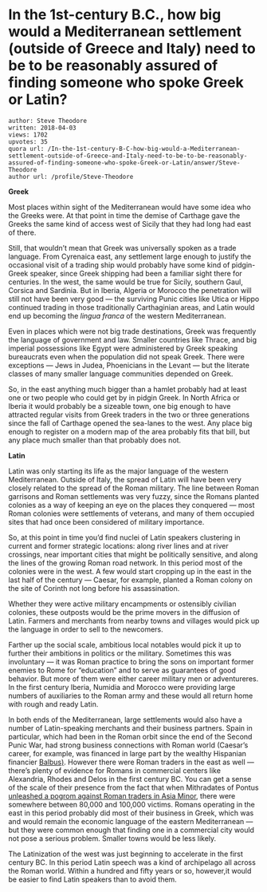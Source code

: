 # In the 1st-century B.C., how big would a Mediterranean settlement (outside of Greece and Italy) need to be to be reasonably assured of finding someone who spoke Greek or Latin?

	author: Steve Theodore
	written: 2018-04-03
	views: 1702
	upvotes: 35
	quora url: /In-the-1st-century-B-C-how-big-would-a-Mediterranean-settlement-outside-of-Greece-and-Italy-need-to-be-to-be-reasonably-assured-of-finding-someone-who-spoke-Greek-or-Latin/answer/Steve-Theodore
	author url: /profile/Steve-Theodore


__Greek__ 

Most places within sight of the Mediterranean would have some idea who the Greeks were. At that point in time the demise of Carthage gave the Greeks the same kind of access west of Sicily that they had long had east of there.

Still, that wouldn’t mean that Greek was universally spoken as a trade language. From Cyrenaica east, any settlement large enough to justify the occasional visit of a trading ship would probably have some kind of pidgin-Greek speaker, since Greek shipping had been a familiar sight there for centuries. In the west, the same would be true for Sicily, southern Gaul, Corsica and Sardinia. But in Iberia, Algeria or Morocco the penetration will still not have been very good — the surviving Punic cities like Utica or Hippo continued trading in those traditionally Carthaginian areas, and Latin would end up becoming the _lingua franca_  of the western Mediterranean.

Even in places which were not big trade destinations, Greek was frequently the language of government and law. Smaller countries like Thrace, and big imperial possessions like Egypt were administered by Greek speaking bureaucrats even when the population did not speak Greek. There were exceptions — Jews in Judea, Phoenicians in the Levant — but the literate classes of many smaller language communities depended on Greek.

So, in the east anything much bigger than a hamlet probably had at least one or two people who could get by in pidgin Greek. In North Africa or Iberia it would probably be a sizeable town, one big enough to have attracted regular visits from Greek traders in the two or three generations since the fall of Carthage opened the sea-lanes to the west. Any place big enough to register on a modern map of the area probably fits that bill, but any place much smaller than that probably does not.

__Latin__ 

Latin was only starting its life as the major language of the western Mediterranean. Outside of Italy, the spread of Latin will have been very closely related to the spread of the Roman military. The line between Roman garrisons and Roman settlements was very fuzzy, since the Romans planted colonies as a way of keeping an eye on the places they conquered — most Roman colonies were settlements of veterans, and many of them occupied sites that had once been considered of military importance.

So, at this point in time you’d find nuclei of Latin speakers clustering in current and former strategic locations: along river lines and at river crossings, near important cities that might be politically sensitive, and along the lines of the growing Roman road network. In this period most of the colonies were in the west. A few would start cropping up in the east in the last half of the century — Caesar, for example, planted a Roman colony on the site of Corinth not long before his assassination.

Whether they were active military encampments or ostensibly civilian colonies, these outposts would be the prime movers in the diffusion of Latin. Farmers and merchants from nearby towns and villages would pick up the language in order to sell to the newcomers.

Farther up the social scale, ambitious local notables would pick it up to further their ambitions in politics or the military. Sometimes this was involuntary — it was Roman practice to bring the sons on important former enemies to Rome for “education” and to serve as guarantees of good behavior. But more of them were either career military men or adventureres. In the first century Iberia, Numidia and Morocco were providing large numbers of auxiliaries to the Roman army and these would all return home with rough and ready Latin.

In both ends of the Mediterranean, large settlements would also have a number of Latin-speaking merchants and their business partners. Spain in particular, which had been in the Roman orbit since the end of the Second Punic War, had strong business connections with Roman world (Caesar’s career, for example, was financed in large part by the wealthy Hispanian financier [Balbus)](https://en.wikipedia.org/wiki/Lucius_Cornelius_Balbus_(consul)). However there were Roman traders in the east as well — there’s plenty of evidence for Romans in commercial centers like Alexandria, Rhodes and Delos in the first century BC. You can get a sense of the scale of their presence from the fact that when Mithradates of Pontus[ unleashed a pogrom against Roman traders in Asia Minor](https://en.wikipedia.org/wiki/Asiatic_Vespers), there were somewhere between 80,000 and 100,000 victims. Romans operating in the east in this period probably did most of their business in Greek, which was and would remain the economic language of the eastern Mediterranean — but they were common enough that finding one in a commercial city would not pose a serious problem. Smaller towns would be less likely.

The Latinization of the west was just beginning to accelerate in the first century BC. In this period Latin speech was a kind of archipelago all across the Roman world. Within a hundred and fifty years or so, however,it would be easier to find Latin speakers than to avoid them.

